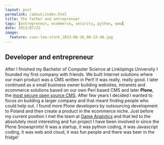 ```yaml
---
layout: post
permalink: /about/index.html
title: The father and entreprenuer
tags: [entrepreneur, ecommerce, security, python, www]
date: 2013/07/22 
image:
  feature: sswc-leo-stark_2013-08-16_08-23-48.jpg
---
```


## Developer and entrepreneur
After I finished  my Bachelor of Computer Science at Linköpings University I founded my first company with friends. We built Internet solutions where our main product was a CMS written in Perl! It was really, really good. I later continued as a small business owner building websites, intranets and ecommerce solutions based on our own Perl based CMS and later **Plone**, the [most secure open source CMS](http://plone.org). After few years I decided I wanted to focus on building a larger company and that meant finding people who could help out. I found more Plone developers by outsourcing development to Poland and then create a product in the ecommerce niche. Just before my current position I met the team at [Game Analytics](http://www.gameanalytics.com/aboutus.html) and that led to the absolutely most interesting and fun project I have been involved in since the Plone Snowsprints! It was a startup, it was python coding, it was Javascript coding, it was web and cloud, it was fun people and there was beer in the fridge! 



